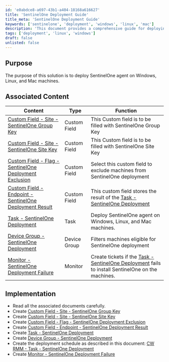 ```yaml
---
id: 'e0abdce8-a697-43b1-a404-18168a616627'
title: 'SentinelOne Deployment Guide'
title_meta: 'SentinelOne Deployment Guide'
keywords: ['sentinelone', 'deployment', 'windows', 'linux', 'mac']
description: 'This document provides a comprehensive guide for deploying the SentinelOne agent on Windows, Linux, and Mac machines, including associated custom fields, tasks, and monitoring setups.'
tags: ['deployment', 'linux', 'windows']
draft: false
unlisted: false
---
```

## Purpose

The purpose of this solution is to deploy SentinelOne agent on Windows, Linux, and Mac machines.

## Associated Content

| Content                                                                                          | Type         | Function                                                                                                    |
|--------------------------------------------------------------------------------------------------|--------------|-------------------------------------------------------------------------------------------------------------|
| [Custom Field - Site - SentinelOne Group Key](<../cwrmm/custom-fields/Site - SentinelOne Group Key.md>)   | Custom Field | This Custom field is to be filled with SentinelOne Group Key                                              |
| [Custom Field - Site - SentinelOne Site Key](<../cwrmm/custom-fields/Company - SentinelOne Site Key.md>)    | Custom Field | This Custom field is to be filled with SentinelOne Site Key                                               |
| [Custom Field - Flag - SentinelOne Deployment Exclusion](<../cwrmm/custom-fields/Flag - SentinelOne Deployment Exclusion.md>) | Custom Field | Select this custom field to exclude machines from SentinelOne deployment                                   |
| [Custom Field - Endpoint - SentinelOne Deployment Result](<../cwrmm/custom-fields/Endpoint - SentinelOne Deployment Result.md>) | Custom Field | This custom field stores the result of the [Task - SentinelOne Deployment](https://proval.itglue.com/DOC-5078775-15806354) |
| [Task - SentinelOne Deployment](https://proval.itglue.com/DOC-5078775-15806354)                 | Task         | Deploy SentinelOne agent on Windows, Linux, and Mac machines.                                             |
| [Device Group - SentinelOne Deployment](https://proval.itglue.com/DOC-5078775-15808853)         | Device Group | Filters machines eligible for SentinelOne deployment                                                        |
| [Monitor - SentinelOne Deployment Failure](<../cwrmm/monitors/SentinelOne Deployment Failure.md>)      | Monitor      | Create tickets if the [Task - SentinelOne Deployment](https://proval.itglue.com/DOC-5078775-15806354) fails to install SentinelOne on the machines. |

## Implementation

- Read all the associated documents carefully.
- Create [Custom Field - Site - SentinelOne Group Key](<../cwrmm/custom-fields/Site - SentinelOne Group Key.md>)
- Create [Custom Field - Site - SentinelOne Site Key](<../cwrmm/custom-fields/Company - SentinelOne Site Key.md>)
- Create [Custom Field - Flag - SentinelOne Deployment Exclusion](<../cwrmm/custom-fields/Flag - SentinelOne Deployment Exclusion.md>)
- Create [Custom Field - Endpoint - SentinelOne Deployment Result](<../cwrmm/custom-fields/Endpoint - SentinelOne Deployment Result.md>)
- Create [Task - SentinelOne Deployment](https://proval.itglue.com/DOC-5078775-15806354)
- Create [Device Group - SentinelOne Deployment](https://proval.itglue.com/DOC-5078775-15808853)
- Create the deployment schedule as described in this document: [CW RMM - Task - SentinelOne Deployment](https://proval.itglue.com/DOC-5078775-15806354)
- Create [Monitor - SentinelOne Deployment Failure](<../cwrmm/monitors/SentinelOne Deployment Failure.md>)












